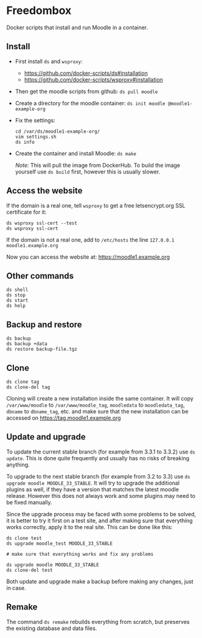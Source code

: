 Freedombox
======

Docker scripts that install and run Moodle in a container.

## Install

  - First install `ds` and `wsproxy`:
     + https://github.com/docker-scripts/ds#installation
     + https://github.com/docker-scripts/wsproxy#installation

  - Then get the moodle scripts from github: `ds pull moodle`

  - Create a directory for the moodle container: `ds init moodle @moodle1-example-org`

  - Fix the settings:
    ```
    cd /var/ds/moodle1-example-org/
    vim settings.sh
    ds info
    ```

  - Create the container and install Moodle: `ds make`

    *Note:* This will pull the image from DockerHub. To build the
    image yourself use `ds build` first, however this is usually
    slower.


## Access the website

If the domain is a real one, tell `wsproxy` to get a free
letsencrypt.org SSL certificate for it:
```
ds wsproxy ssl-cert --test
ds wsproxy ssl-cert
```

If the domain is not a real one, add to `/etc/hosts` the line
`127.0.0.1 moodle1.example.org`

Now you can access the website at: https://moodle1.example.org


## Other commands

```
ds shell
ds stop
ds start
ds help
```

## Backup and restore

```
ds backup
ds backup +data
ds restore backup-file.tgz
```

## Clone

```
ds clone tag
ds clone-del tag
```

Cloning will create a new installation inside the same container. It
will copy `/var/www/moodle` to `/var/www/moodle_tag`, `moodledata` to
`moodledata_tag`, `dbname` to `dbname_tag`, etc. and make sure that
the new installation can be accessed on
https://tag.moodle1.example.org


## Update and upgrade

To update the current stable branch (for example from 3.3.1 to 3.3.2)
use `ds update`. This is done quite frequently and usually has no
risks of breaking anything.

To upgrade to the next stable branch (for example from 3.2 to 3.3) use
`ds upgrade moodle MOODLE_33_STABLE`. It will try to upgrade the
additional plugins as well, if they have a version that matches the
latest moodle release. However this does not always work and some
plugins may need to be fixed manually.

Since the upgrade process may be faced with some problems to be solved,
it is better to try it first on a test site, and after making sure that
everything works correctly, apply it to the real site. This can be done
like this:
```
ds clone test
ds upgrade moodle_test MOODLE_33_STABLE

# make sure that everything works and fix any problems

ds upgrade moodle MOODLE_33_STABLE
ds clone-del test
```

Both update and upgrade make a backup before making any changes, just
in case.


## Remake

The command `ds remake` rebuilds everything from scratch, but
preserves the existing database and data files.
